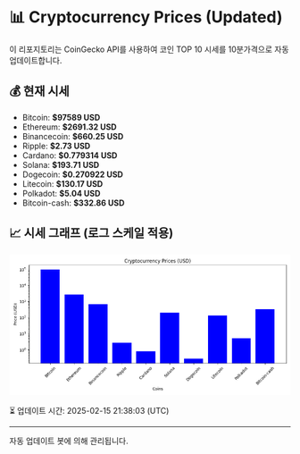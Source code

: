 
# 📊 Cryptocurrency Prices (Updated)

이 리포지토리는 CoinGecko API를 사용하여 코인 TOP 10 시세를 10분가격으로 자동 업데이트합니다.

## 💰 현재 시세
- Bitcoin: **$97589 USD**
- Ethereum: **$2691.32 USD**
- Binancecoin: **$660.25 USD**
- Ripple: **$2.73 USD**
- Cardano: **$0.779314 USD**
- Solana: **$193.71 USD**
- Dogecoin: **$0.270922 USD**
- Litecoin: **$130.17 USD**
- Polkadot: **$5.04 USD**
- Bitcoin-cash: **$332.86 USD**

## 📈 시세 그래프 (로그 스케일 적용)
![Crypto Prices](crypto_prices.png)

⏳ 업데이트 시간: 2025-02-15 21:38:03 (UTC)

---
자동 업데이트 봇에 의해 관리됩니다.

